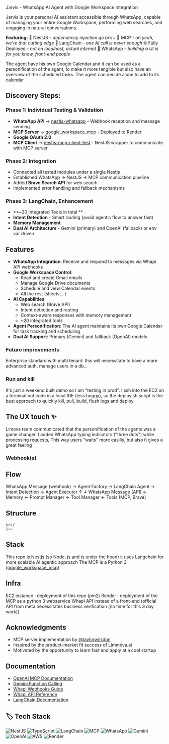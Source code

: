 Jarvis - WhatsApp AI Agent with Google Workspace Integration

Jarvis is your personal AI assistant accessible through WhatsApp, capable of managing your entire Google Workspace, performing web searches, and engaging in natural conversations.

**Featuring:**
 🪺 NestJS - *dependency injection go brrr~*
 🍆 MCP - *oh yeah, we're that cutting edge*
 🦜 LangChain - *one AI call is never enough*
 🌐 Fully Deployed - *not on localhost, actual internet*
 📱 WhatsApp - *building a UI is for you know, front-end people*


 The agent have his own Google Calendar and it can be used as a personification of the agent, to make it more tangible but also have an overview of the scheduled tasks. The agent can decide alone to add to its calendar

## Discovery Steps:

### Phase 1: Individual Testing & Validation

- **WhatsApp API** → [nestjs-whatsapp](https://github.com/lmangall/nestjs-whatsapp) - Webhook reception and message sending
- **MCP Server** → [google_workspace_mcp](https://github.com/lmangall/google_workspace_mcp) - Deployed to Render
- **Google OAuth 2.0** 
- **MCP Client** → [nestjs-mcp-client-test](https://github.com/lmangall/nestjs-mcp-client-test) - NestJS wrapper to communicate with MCP server

### Phase 2: Integration

- Connected all tested modules under a single Nestjs
- Established WhatsApp → NestJS → MCP communication pipeline
- Added **Brave Search API** for web search
- Implemented error handling and fallback mechanisms

### Phase 3: LangChain, Enhancement

- **~20 Integrated Tools in total **
- **Intent Detection** - Smart routing (avoid agentic flow to answer fast)
- **Memory Management**
- **Dual AI Architecture** - Gemini (primary) and OpenAI (fallback) or env var driven


##  Features

- **WhatsApp Integration**: Receive and respond to messages via Whapi API webhooks
- **Google Workspace Control**: 
  - Read and create Gmail emails
  - Manage Google Drive documents
  - Schedule and view Calendar events
  - All the rest (sheets....)
- **AI Capabilities**:
  - Web search (Brave API)
  - Intent detection and routing
  - Context-aware responses with memory management
  - ~20 integrated tools
- **Agent Personification**: The AI agent maintains its own Google Calendar for task tracking and scheduling
- **Dual AI Support**: Primary (Gemini) and fallback (OpenAI) models

### Future improvements
Enterprise standard with multi tenant: this will necessitate to have a more advanced auth, manage users in a db...


### Run and kill
It's just a weekend built demo so I am "testing in prod". I ssh into the EC2 on a terminal but code in a local IDE (less buggy), so the deploy.sh script is the best approach to quickly kill, pull, build, flush logs and deploy

## The UX touch ✨
Limova team communicated that the personification of the agents was a game changer. I added WhatsApp typing indicators ("three dots") while processing requests, This way users "waits" more easilly, but also it gives a great feeling



### Webhook(s)

## Flow

WhatsApp Message (webhook) → Agent Factory → LangChain Agent → Intent Detection → Agent Executor
           ↑                                                                           ↓
WhatsApp Message (API)   ←   Memory  ←  Prompt Manager  ←  Tool Manager  ←  Tools (MCP, Brave)

## Structure

```
src/
├── 
```

## Stack
This repo is Nestjs (so Node, js and ts under the hood) it uses Langchain for more scalable AI agentic approach
The MCP is a Python 3 ([google_workspace_mcp](https://github.com/taylorwilsdon/google-workspace-mcp))


## Infra

EC2 instance : deployment of this repo (pm2)
Render : deployment of the MCP as a python 3 webservice
Whapi API instead of a front-end (official API from meta necessitates business verification (no time for this 3 day work))




## Acknowledgments

- MCP server implementation by [@taylorwilsdon](https://github.com/taylorwilsdon)
- Inspired by the product-market fit success of Limmova.ai
- Motivated by the opportunity to learn fast and apply at a cool startup



## Documentation

- [OpenAI MCP Documentation](https://platform.openai.com/docs/mcp)
- [Gemini Function Calling](https://ai.google.dev/gemini-api/docs/function-calling)
- [Whapi Webhooks Guide](https://support.whapi.cloud/help-desk/receiving/webhooks/where-to-find-the-webhook-url)
- [Whapi API Reference](https://whapi.readme.io/reference/checkhealth)
- [LangChain Documentation](https://js.langchain.com/docs/)



## 🏷️ Tech Stack

![NestJS](https://img.shields.io/badge/NestJS-E0234E?style=for-the-badge&logo=nestjs&logoColor=white)
![TypeScript](https://img.shields.io/badge/TypeScript-3178C6?style=for-the-badge&logo=typescript&logoColor=white)
![LangChain](https://img.shields.io/badge/🦜_LangChain-2C3E50?style=for-the-badge)
![MCP](https://img.shields.io/badge/MCP-6366F1?style=for-the-badge&logo=protocol&logoColor=white)
![WhatsApp](https://img.shields.io/badge/WhatsApp-25D366?style=for-the-badge&logo=whatsapp&logoColor=white)
![Gemini](https://img.shields.io/badge/Google_Gemini-4285F4?style=for-the-badge&logo=google&logoColor=white)
![OpenAI](https://img.shields.io/badge/OpenAI-412991?style=for-the-badge&logo=openai&logoColor=white)
![AWS](https://img.shields.io/badge/AWS_EC2-FF9900?style=for-the-badge&logo=amazon-aws&logoColor=white)
![Render](https://img.shields.io/badge/Render-46E3B7?style=for-the-badge&logo=render&logoColor=white)